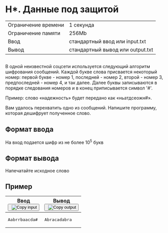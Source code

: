 <div class="problem-statement">
   <div class="header">
      <h1 class="title">H*. Данные под защитой</h1>
      <table>
         <tbody><tr class="time-limit">
            <td class="property-title">Ограничение времени</td>
            <td>1&nbsp;секунда</td>
         </tr>
         <tr class="memory-limit">
            <td class="property-title">Ограничение памяти</td>
            <td>256Mb</td>
         </tr>
         <tr class="input-file">
            <td class="property-title">Ввод</td>
            <td colspan="1">стандартный ввод или input.txt</td>
         </tr>
         <tr class="output-file">
            <td class="property-title">Вывод</td>
            <td colspan="1">стандартный вывод или output.txt</td>
         </tr>
      </tbody></table>
   </div>
   <h2></h2>
   <div class="legend"><span style="">
         <p>В одной неизвестной соцсети используется следующий алгоритм шифрования сообщений. Каждой букве слова присвается некоторый
            номер: первой букве - номер 1, последней - номер 2, второй - номер 3, предпоследней - номер 4, и так далее. Далее буквы записываются
            в порядке следования номеров и в конец приписывается символ '#'.
         </p></span><p>Пример: слово «надежность» будет передано как «ньатдсеожн#».</p>
      <p>Вам удалось перехватить одно из сообщений. Напишите программу, которая дешифрует полученное слово.</p>
   </div>
   <h2>Формат ввода</h2>
   <div class="input-specification"><span style="">
         <p>На вход подается шифр из не более <span class="tex-math-text">10<sup>5</sup></span> букв
         </p></span></div>
   <h2>Формат вывода</h2>
   <div class="output-specification"><span style="">
         <p>Напечатайте исходное слово</p></span></div>
   <h2>Пример</h2>
   <table class="sample-tests">
      <thead>
         <tr>
            <th>Ввод<div class="problem__copy-sample"><button class="button button_theme_pseudo button_size_s button_only-icon_yes problem__copy-button problem__copy-button_type_input i-bem" data-bem="{&quot;button&quot;:{}}" role="button" type="button" title="Copy input"><span class="button__text">&nbsp;<img class="image button__icon button__icon_role_copy" src="//yastatic.net/lego/_/La6qi18Z8LwgnZdsAr1qy1GwCwo.gif" alt="Copy input"></span></button></div></th>
            <th>Вывод<div class="problem__copy-sample"><button class="button button_theme_pseudo button_size_s button_only-icon_yes problem__copy-button problem__copy-button_type_output i-bem" data-bem="{&quot;button&quot;:{}}" role="button" type="button" title="Copy output"><span class="button__text">&nbsp;<img class="image button__icon button__icon_role_copy" src="//yastatic.net/lego/_/La6qi18Z8LwgnZdsAr1qy1GwCwo.gif" alt="Copy output"></span></button></div></th>
         </tr>
      </thead>
      <tbody>
         <tr>
            <td><pre>Aabrrbaacda#
</pre></td>
            <td><pre>Abracadabra
</pre></td>
         </tr>
      </tbody>
   </table>
</div>
